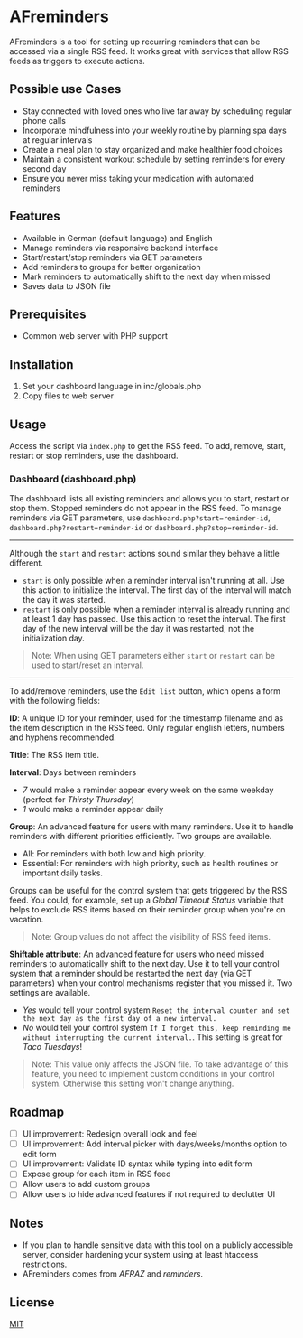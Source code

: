# AFreminders

AFreminders is a tool for setting up recurring reminders that can be accessed via a single RSS feed. It works great with services that allow RSS feeds as triggers to execute actions.

## Possible use Cases

* Stay connected with loved ones who live far away by scheduling regular phone calls
* Incorporate mindfulness into your weekly routine by planning spa days at regular intervals
* Create a meal plan to stay organized and make healthier food choices
* Maintain a consistent workout schedule by setting reminders for every second day
* Ensure you never miss taking your medication with automated reminders

## Features

* Available in German (default language) and English
* Manage reminders via responsive backend interface
* Start/restart/stop reminders via GET parameters
* Add reminders to groups for better organization
* Mark reminders to automatically shift to the next day when missed
* Saves data to JSON file

## Prerequisites

* Common web server with PHP support

## Installation

1. Set your dashboard language in inc/globals.php
2. Copy files to web server

## Usage

Access the script via `index.php` to get the RSS feed. To add, remove, start, restart or stop reminders, use the dashboard.

### Dashboard (dashboard.php)

The dashboard lists all existing reminders and allows you to start, restart or stop them. Stopped reminders do not appear in the RSS feed. To manage reminders via GET parameters, use `dashboard.php?start=reminder-id`, `dashboard.php?restart=reminder-id` or `dashboard.php?stop=reminder-id`.

---

Although the `start` and `restart` actions sound similar they behave a little different.
* `start` is only possible when a reminder interval isn't running at all. Use this action to initialize the interval. The first day of the interval will match the day it was started.
* `restart` is only possible when a reminder interval is already running and at least 1 day has passed. Use this action to reset the interval. The first day of the new interval will be the day it was restarted, not the initialization day.

> Note: When using GET parameters either `start` or `restart` can be used to start/reset an interval.

---

To add/remove reminders, use the `Edit list` button, which opens a form with the following fields:

**ID**: A unique ID for your reminder, used for the timestamp filename and as the item description in the RSS feed. Only regular english letters, numbers and hyphens recommended.

**Title**: The RSS item title.

**Interval**: Days between reminders

* *7* would make a reminder appear every week on the same weekday (perfect for *Thirsty Thursday*)
* *1* would make a reminder appear daily

**Group**: An advanced feature for users with many reminders. Use it to handle reminders with different priorities efficiently. Two groups are available.

* All: For reminders with both low and high priority.
* Essential: For reminders with high priority, such as health routines or important daily tasks.

Groups can be useful for the control system that gets triggered by the RSS feed. You could, for example, set up a *Global Timeout Status* variable that helps to exclude RSS items based on their reminder group when you're on vacation.

> Note: Group values do not affect the visibility of RSS feed items.

**Shiftable attribute**: An advanced feature for users who need missed reminders to automatically shift to the next day. Use it to tell your control system that a reminder should be restarted the next day (via GET parameters) when your control mechanisms register that you missed it. Two settings are available.

* *Yes* would tell your control system `Reset the interval counter and set the next day as the first day of a new interval.`
* *No* would tell your control system `If I forget this, keep reminding me without interrupting the current interval.`. This setting is great for *Taco Tuesdays*!

> Note: This value only affects the JSON file. To take advantage of this feature, you need to implement custom conditions in your control system. Otherwise this setting won't change anything.

## Roadmap

- [ ] UI improvement: Redesign overall look and feel
- [ ] UI improvement: Add interval picker with days/weeks/months option to edit form
- [ ] UI improvement: Validate ID syntax while typing into edit form
- [ ] Expose group for each item in RSS feed
- [ ] Allow users to add custom groups
- [ ] Allow users to hide advanced features if not required to declutter UI

## Notes

* If you plan to handle sensitive data with this tool on a publicly accessible server, consider hardening your system using at least htaccess restrictions.
* AFreminders comes from *AFRAZ* and *reminders*.

## License

[MIT](https://github.com/interactafraz/afreminders/blob/main/LICENSE.txt)